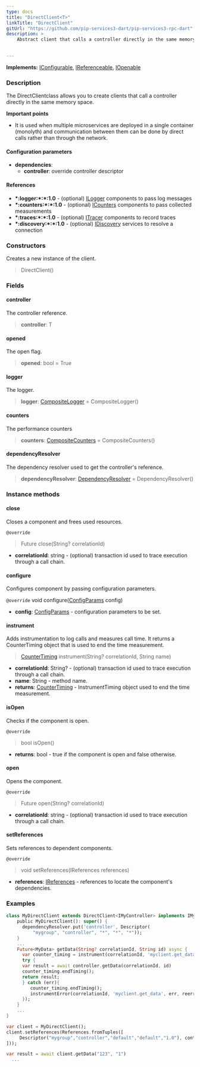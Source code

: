 ```yaml
---
type: docs
title: "DirectClient<T>"
linkTitle: "DirectClient"
gitUrl: "https://github.com/pip-services3-dart/pip-services3-rpc-dart"
description: >
    Abstract client that calls a controller directly in the same memory space.

   
---
```


**Implements:** [IConfigurable](../../../commons/config/iconfigurable), [IReferenceable](../../../commons/refer/ireferenceable), [IOpenable](../../../commons/run/iopenable)

### Description

The DirectClientclass allows you to create clients that call a controller directly in the same memory space.

**Important points**

-  It is used when multiple microservices are deployed in a single container (monolyth) and communication between them can be done by direct calls rather than through the network.

#### Configuration parameters

- **dependencies**:
    - **controller**: override controller descriptor

#### References

- **\*:logger:\*:\*:1.0** - (optional) [ILogger](../../../components/log/ilogger) components to pass log messages
- **\*:counters:\*:\*:1.0** - (optional) [ICounters](../../../components/count/icounters) components to pass collected measurements
- **\*:traces:\*:\*:1.0** - (optional) [ITracer](../../../components/trace/itracer) components to record traces
- **\*:discovery:\*:\*:1.0** - (optional) [IDiscovery](../../../components/connect/idiscovery) services to resolve a connection

### Constructors

Creates a new instance of the client.
> DirectClient()

### Fields

<span class="hide-title-link">

#### controller
The controller reference.
> **controller**: T

#### opened
The open flag.
> **opened**: bool = True

#### logger
The logger.
> **logger**: [CompositeLogger](../../../components/log/composite_logger) = CompositeLogger()

#### counters
The performance counters
> **counters**: [CompositeCounters](../../../components/count/composite_counters) = CompositeCounters()

#### dependencyResolver
The dependency resolver used to get the controller's reference.
> **dependencyResolver**: [DependencyResolver](../../../commons/refer/dependency_resolver) = DependencyResolver()

</span>



### Instance methods

#### close
Closes a component and frees used resources.

`@override`
> Future close(String? correlationId)

- **correlationId**: string - (optional) transaction id used to trace execution through a call chain.


#### configure
Configures component by passing configuration parameters.

`@override`
void configure([ConfigParams](../../../commons/config/config_params) config)
- **config**: [ConfigParams](../../../commons/config/config_params) - configuration parameters to be set.


#### instrument
Adds instrumentation to log calls and measures call time.
It returns a CounterTiming object that is used to end the time measurement.

> [CounterTiming](../../../components/counter_timing) instrument(String? correlationId, String name)

- **correlationId**: String? - (optional) transaction id used to trace execution through a call chain.
- **name**: String - method name.
- **returns**: [CounterTiming](../../../components/counter_timing) - InstrumentTiming object used to end the time measurement.



#### isOpen
Checks if the component is open.

`@override`
> bool isOpen()

- **returns**: bool - true if the component is open and false otherwise.


#### open
Opens the component.

`@override`
> Future open(String? correlationId)

- **correlationId**: string - (optional) transaction id used to trace execution through a call chain.


#### setReferences
Sets references to dependent components.

`@override`
> void setReferences(IReferences references)

- **references**: [IReferences](../../../commons/refer/ireferences) - references to locate the component's dependencies.

### Examples

```dart
class MyDirectClient extends DirectClient<IMyController> implements IMyClient {
    public MyDirectClient(): super() {
      dependencyResolver.put('controller', Descriptor(
          "mygroup", "controller", "*", "*", "*"));
    }
    ...
    Future<MyData> getData(String? correlationId, String id) async {
      var counter_timing = instrument(correlationId, 'myclient.get_data');
      try {
      var result = await controller.getData(correlationId, id)
      counter_timing.endTiming();
      return result;
      } catch (err){
         counter_timing.endTiming();
         instrumentError(correlationId, 'myclient.get_data', err, reerror=true);
      });
    }
    ...
}

var client = MyDirectClient();
client.setReferences(References.fromTuples([
     Descriptor("mygroup","controller","default","default","1.0"), controller
]));

var result = await client.getData("123", "1")
  ...
```
